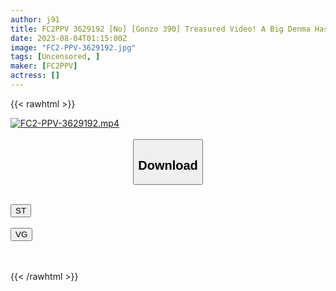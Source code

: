 ```yaml
---
author: j91
title: FC2PPV 3629192 [No] [Gonzo 390] Treasured Video! A Big Denma Has Completely Entered In This ♡ Doskebe Perverted Big Breasts And Acme & Extended Play! ! With A Cute Smile As Usual, I’m Crazy All The Time ♡ *Bonus High Quality Version
date: 2023-08-04T01:15:00Z
image: "FC2-PPV-3629192.jpg"
tags: [Uncensored, ]
maker: [FC2PPV]
actress: []
---
```



{{< rawhtml >}}

<div class="video" data-videoid="e4OmzMJ8gMsYDkW">
    <a href="javascript:;">
        <img src="https://my.j91.asia/posts/FC2-PPV-3629192/FC2-PPV-3629192.jpg" width="WIDTH" height="HEIGHT" alt="FC2-PPV-3629192.mp4" loading="lazy">
    </a>
</div>

<script type="text/javascript" src="https://j91.asia/asset/on-demand-st.js"></script>

<br>
  <link rel="stylesheet" href="https://j91.asia/asset/bs5.css">
  
  <center>
  <button class="btn btn-primary" type="button" data-bs-toggle="collapse" data-bs-target=".multi-collapse" aria-expanded="false" aria-controls="multiCollapseExample1 multiCollapseExample2"><h2>Download</h2></button></center>
</p>
<div class="row">
  <div class="col">
    <div class="collapse multi-collapse" id="multiCollapseExample1">
      <div class="card card-body">
	      	      <br>
<div class="buttons">  
<a href="https://streamtape.to/v/e4OmzMJ8gMsYDkW"><button class="btn-hover color-3"><i class="fa fa-download"></i> ST</button></a></div>
    </div>
  </div>
</div>
  <div class="col">
    <div class="collapse multi-collapse" id="multiCollapseExample2">
      <div class="card card-body">
	      <br>
<div class="buttons">
    <a href="https://vgembed.com/v/VqbX53L37zxQzpl"><button class="btn-hover color-9"><i class="fa fa-download"></i> VG</button></a></div>
<br><br>
      </div>
    </div>
  </div>
</div>

{{< /rawhtml >}}